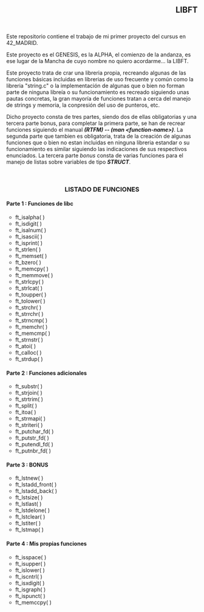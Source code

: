 <div align="right">
	<h2>LIBFT</h2>
</div>
<div>
	<br/>
	<p align="left">Este repositorio contiene el trabajo de mi primer proyecto del cursus en 42_MADRID.</p>
	<p align="left">Este proyecto es el GENESIS, es la ALPHA, el comienzo de la andanza, es ese lugar de la Mancha
	de cuyo nombre no quiero acordarme... la LIBFT.</p>
	<p align="left">Este proyecto trata de crar una libreria propia, recreando algunas de las funciones básicas 
	incluidas en librerias de uso frecuente y común como la libreria "string.c" o la implementación de algunas
	que o bien no forman parte de ninguna libreía o su funcionamiento es recreado siguiendo unas pautas concretas, 
	la gran mayoría de funciones tratan a cerca del manejo de strings y memoria, la conpresión del uso de punteros, etc.</p>
	<p align=left">Dicho proyecto consta de tres partes, siendo dos de ellas obligatorias y una tercera parte bonus, 
	para completar la primera parte, se han de recrear funciones siguiendo el manual <b><i>(RTFM) -- (man &ltfunction-name&gt)</i></b>.
	La segunda parte que tambien es obligatoria, trata de la creación de algunas funciones que o bien no estan incluidas
	en ninguna libreria estandar o su funcionamiento es similar siguiendo las indicaciones de sus respectivos enunciados.
	La tercera parte <i>bonus</i> consta de varias funciones para el manejo de listas sobre variables de tipo <b><i>STRUCT</i></b>.</p>
	<br/>
	<h3 align="center">LISTADO DE FUNCIONES</h3>
	<h4 align=left">Parte 1 : Funciones de libc</h4>
		<ul>
			<li type="circle">ft_isalpha( )</li>
			<li type="circle">ft_isdigit( )</li>
			<li type="circle">ft_isalnum( )</li>
			<li type="circle">ft_isascii( )</li>
			<li type="circle">ft_isprint( )</li>
			<li type="circle">ft_strlen( )</li>
			<li type="circle">ft_memset( )</li>
			<li type="circle">ft_bzero( )</li>
			<li type="circle">ft_memcpy( )</li>
			<li type="circle">ft_memmove( )</li>
			<li type="circle">ft_strlcpy( )</li>
			<li type="circle">ft_strlcat( )</li>
			<li type="circle">ft_toupper( )</li>
			<li type="circle">ft_tolower( )</li>
			<li type="circle">ft_strchr( )</li>
			<li type="circle">ft_strrchr( )</li>
			<li type="circle">ft_strncmp( )</li>
			<li type="circle">ft_memchr( )</li>
			<li type="circle">ft_memcmp( )</li>
			<li type="circle">ft_strnstr( )</li>
			<li type="circle">ft_atoi( )</li>
			<li type="circle">ft_calloc( )</li>
			<li type="circle">ft_strdup( )</li>
		</ul>
	<h4 align=left">Parte 2 : Funciones adicionales</h4>
		<ul>
			<li type="circle">ft_substr( )</li>
			<li type="circle">ft_strjoin( )</li>
			<li type="circle">ft_strtrim( )</li>
			<li type="circle">ft_split( )</li>
			<li type="circle">ft_itoa( )</li>
			<li type="circle">ft_strmapi( )</li>
			<li type="circle">ft_striteri( )</li>
			<li type="circle">ft_putchar_fd( )</li>
			<li type="circle">ft_putstr_fd( )</li>
			<li type="circle">ft_putendl_fd( )</li>
			<li type="circle">ft_putnbr_fd( )</li>
		</ul>
	<h4 align=left">Parte 3 : BONUS</h4>
		<ul>
			<li type="circle">ft_lstnew( )</li>
			<li type="circle">ft_lstadd_front( )</li>
			<li type="circle">ft_lstadd_back( )</li>
			<li type="circle">ft_lstsize( )</li>
			<li type="circle">ft_lstlast( )</li>
			<li type="circle">ft_lstdelone( )</li>
			<li type="circle">ft_lstclear( )</li>
			<li type="circle">ft_lstiter( )</li>
			<li type="circle">ft_lstmap( )</li>
		</ul>
	<h4 align=left">Parte 4 : Mis propias funciones</h4>
		<ul>
			<li type="circle">ft_isspace( )</li>
			<li type="circle">ft_isupper( )</li>
			<li type="circle">ft_islower( )</li>
			<li type="circle">ft_iscntrl( )</li>
			<li type="circle">ft_isxdigit( )</li>
			<li type="circle">ft_isgraph( )</li>
			<li type="circle">ft_ispunct( )</li>
			<li type="circle">ft_memccpy( )</li>
		</ul>
</div>

